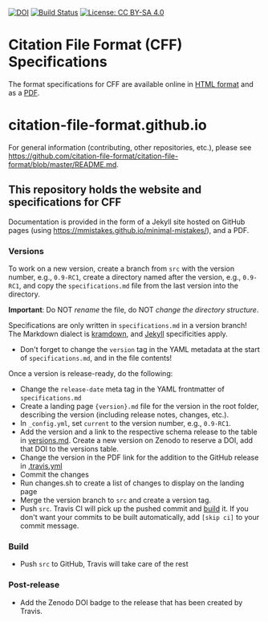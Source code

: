 [![DOI](https://zenodo.org/badge/DOI/10.5281/zenodo.1003150.svg)](https://doi.org/10.5281/zenodo.1003150) [![Build Status](https://travis-ci.org/citation-file-format/citation-file-format.github.io.svg?branch=src)](https://travis-ci.org/citation-file-format/citation-file-format.github.io) [![License: CC BY-SA 4.0](https://img.shields.io/badge/License-CC%20BY--SA%204.0-lightgrey.svg)](https://creativecommons.org/licenses/by-sa/4.0/)

# Citation File Format (CFF) Specifications

The format specifications for CFF are available online in [HTML format](https://citation-file-format.github.io/1.0.3/specifications/) and as a [PDF](https://citation-file-format.github.io/assets/pdf/cff-specifications-1.0.3.pdf).


# citation-file-format.github.io

For general information (contributing, other repositories, etc.), please see https://github.com/citation-file-format/citation-file-format/blob/master/README.md.

## This repository holds the website and specifications for CFF

Documentation is provided in the form of a Jekyll site hosted on GitHub pages (using https://mmistakes.github.io/minimal-mistakes/), and a PDF.

### Versions

To work on a new version, create a branch from `src` with the version number,
e.g., `0.9-RC1`, create a directory named after the version, e.g., `0.9-RC1`,
and copy the `specifications.md` file from the last version into the directory.

**Important**: Do NOT *rename* the file, do NOT *change the directory structure*.

Specifications are only written in `specifications.md` in a version branch!
The Markdown dialect is [kramdown](https://kramdown.gettalong.org/), and
[Jekyll](https://jekyllrb.com/) specificities apply.

- Don't forget to change the `version` tag in the YAML metadata at the start of
`specifications.md`, and in the file contents!

Once a version is release-ready, do the following:

- Change the `release-date` meta tag in the YAML frontmatter of `specifications.md`
- Create a landing page `{version}.md` file for the version in the root folder, describing the version (including release notes, changes, etc.).
- In `_config.yml`, set `current` to the version number, e.g., `0.9-RC1`.
- Add the version and a link to the respective schema release to the table in [versions.md](https://github.com/citation-file-format/citation-file-format.github.io/blob/src/versions.md).
  Create a new version on Zenodo to reserve a DOI, add that DOI to the versions table.
- Change the version in the PDF link for the addition to the GitHub release in [.travis.yml](https://github.com/citation-file-format/citation-file-format.github.io/blob/src/.travis.yml)
- Commit the changes
- Run changes.sh to create a list of changes to display on the landing page
- Merge the version branch to `src` and create a version tag.
- Push `src`. Travis CI will pick up the pushed commit and [build](#build) it. If you don't want your commits to be built automatically, add `[skip ci]` to your commit message.

### Build

- Push `src` to GitHub, Travis will take care of the rest

### Post-release

- Add the Zenodo DOI badge to the release that has been created by Travis.
